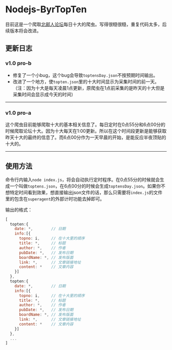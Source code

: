 # Nodejs-ByrTopTen

目前这是一个爬取[北邮人论坛](http://bbs.byr.cn)每日十大的爬虫。写得很糙很糙，重复代码太多，后续版本将会改进。

## 更新日志

### v1.0 pro-b

- 修复了一个小bug，这个bug会导致`toptensDay.json`不按预期时间输出。
- 改进了一个地方，使`topten.json`里的十大时间显示为采集时间的前一天。（注：因为十大是每天凌晨1点更新，原爬虫在1点前采集的是昨天的十大但是采集时间会显示成今天的时间）

------

### v1.0 pro-a

这个爬虫目前能够爬取十大的基本相关信息了。每日定时在0点55分和6点00分的时候爬取论坛十大。因为十大每天在1:00更新。所以在这个时间段更新是能够获取昨天十大的最终的信息了。而6点00分作为一天早晨的开始，是能反应半夜顶贴的十大的。

------

## 使用方法

命令行内输入`node index.js`，将会自动执行定时程序。在0点55分的时候就会生成一个叫做`toptens.json`，在6点00分的时候会生成`toptensDay.json`。如果你不想特定时间看到效果，想直接输出json文件的话，那么只需要将`index.js`的文件里的包含在`superagent`的外部计时功能去掉即可。

输出的格式：  

```js
[
  topten:{
    date: *,        // 日期
    info:[{
      topno: i,     // 在十大里的顺序
      title: *,     // 标题
      author: *,    // 作者
      pubDate: *,   // 发布日期
      boardName: *, // 发布版面
      link: *,      // 文章链接地址
      content: *    // 文章内容
    }]
  },
  topten:{
    date: *,        // 日期
    info:[{
      topno: i,     // 在十大里的顺序
      title: *,     // 标题
      author: *,    // 作者
      pubDate: *,   // 发布日期
      boardName: *, // 发布版面
      link: *,      // 文章链接地址
      content: *    // 文章内容
    }]
  },
  ...
]
```